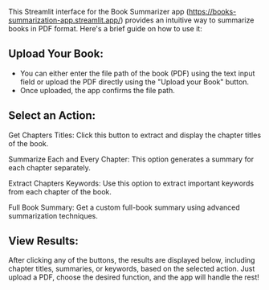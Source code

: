 This Streamlit interface for the Book Summarizer app (https://books-summarization-app.streamlit.app/) provides an intuitive way to summarize books in PDF format. Here's a brief guide on how to use it:

## Upload Your Book:

- You can either enter the file path of the book (PDF) using the text input field or upload the PDF directly using the "Upload your Book" button.
- Once uploaded, the app confirms the file path.

## Select an Action:

Get Chapters Titles: Click this button to extract and display the chapter titles of the book.

Summarize Each and Every Chapter: This option generates a summary for each chapter separately.

Extract Chapters Keywords: Use this option to extract important keywords from each chapter of the book.

Full Book Summary: Get a custom full-book summary using advanced summarization techniques.

## View Results:

After clicking any of the buttons, the results are displayed below, including chapter titles, summaries, or keywords, based on the selected action.
Just upload a PDF, choose the desired function, and the app will handle the rest!
